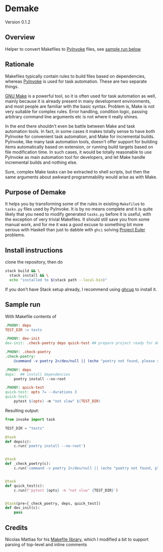 # Demake

Version 0.1.2

## Overview

Helper to convert Makefiles to [PyInvoke](https://www.pyinvoke.org/) files,
see [sample run below](#sample-run)

## Rationale

Makefiles typically contain rules to build files based on dependencies,
whereas [PyInvoke](https://www.pyinvoke.org/) is used for task automation.
These are two separate things.

[GNU Make](https://www.gnu.org/software/make/) is a powerful tool, so it is
often used for task automation as well, mainly because it is already present
in many development environments, and most people are familiar with the basic
syntax. Problem is, Make is not very suitable for complex rules. Error
handling, condition logic, passing arbitrary command line arguments etc is not
where it really shines.

In the end there shouldn't even be battle between Make and task automation
tools. In fact, in some cases it makes totally sense to have both PyInvoke for
convenient task automation, and Make for incremental builds. PyInvoke, like
many task automation tools, doesn't offer support for building items
automatically based on extension, or running build targets based on file
modification time. In such cases, it would be totally reasonable to use
PyInvoke as main automation tool for developers, and let Make handle
incremental builds and nothing else.

Sure, complex Make tasks can be extracted to shell scripts, but then the same
arguments about awkward programmability would arise as with Make.

## Purpose of Demake

It helps you by transforming some of the rules in existing `Makefile`s to
`tasks.py` files used by PyInvoke. It is by no means complete and it is quite
likely that you need to modify generated `tasks.py` before it is useful, with
the exception of very trivial Makefiles. It should still save you from some
manual work, and for me it was a good excuse to something bit more serious
with Haskell than just to dabble with `ghci` solving [Project
Euler](https://projecteuler.net/) problems.

## Install instructions

clone the repository, then do

```bash
stack build && \
  stack install && \
  echo "installed to $(stack path --local-bin)"
```

If you don't have Stack setup already, I recommend using
[ghcup](https://www.haskell.org/ghcup/) to install it.

## Sample run<a id="sample-run"></a>

With Makefile contents of

```Makefile
.PHONY: deps
TEST_DIR := tests

.PHONY: dev-init
dev-init: .check-poetry deps quick-test ## prepare project ready for development

.PHONY: .check-poetry
.check-poetry:
	@command -v poetry 2>/dev/null || (echo "poetry not found, please see https://python-poetry.org/docs/#installation"; exit 1)

.PHONY: deps
deps:  ## install dependencies
	poetry install --no-root

.PHONY: quick-test
quick-test: opts ?= --durations 3
quick-test:
	pytest $(opts) -m "not slow" $(TEST_DIR)
```

Resulting output:

```python
from invoke import task

TEST_DIR = "tests"

@task
def deps(c):
    c.run('poetry install --no-root')


@task
def _check_poetry(c):
    c.run('command -v poetry 2>/dev/null || (echo "poetry not found, please see https://python-poetry.org/docs/#installation"; exit 1)')


@task
def quick_test(c):
    c.run(f'pytest {opts} -m "not slow" {TEST_DIR}')


@task(pre=[_check_poetry, deps, quick_test])
def dev_init(c):
    pass
```

## Credits

Nicolas Mattias for his [Makefile
library](https://github.com/nmattia/makefile), which I modified a bit to
support parsing of top-level and inline comments
